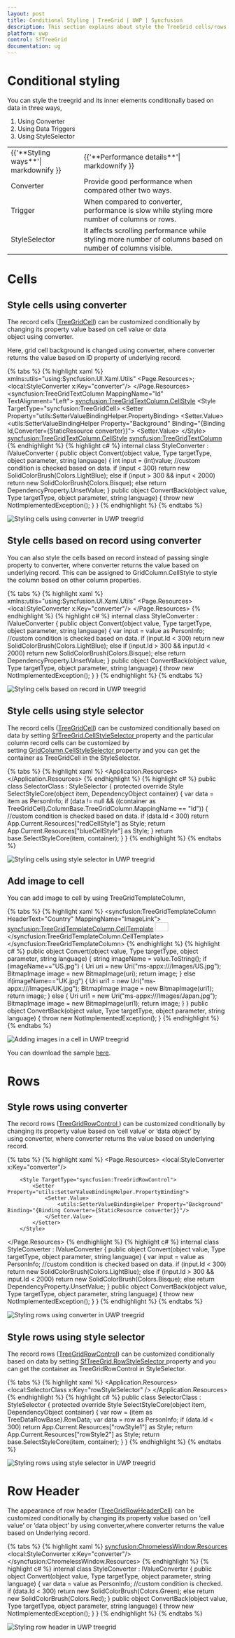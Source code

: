 ```yaml
---
layout: post
title: Conditional Styling | TreeGrid | UWP | Syncfusion
description: This section explains about style the TreeGrid cells/rows based on conditions.
platform: uwp
control: SfTreeGrid
documentation: ug
---
```

# Conditional styling

You can style the treegrid and its inner elements conditionally based on data in three ways,

1. Using Converter
2. Using Data Triggers
3. Using StyleSelector

<table>
<tr>
<td>
{{'**Styling ways**'| markdownify }}
</td>
<td>
{{'**Performance details**'| markdownify }}
</td>
</tr>
<tr>
<td>
Converter
</td>
<td>
Provide good performance when compared other two ways.
</td>
</tr>
<tr>
<td>
Trigger
</td>
<td>
When compared to converter, performance is slow while styling more number of columns or rows.
</td>
</tr>
<tr>
<td>
StyleSelector
</td>
<td>
It affects scrolling performance while styling more number of columns based on number of columns visible.
</td>
</tr>
</table>

# Cells

## Style cells using converter

The record cells ([TreeGridCell](https://help.syncfusion.com/cr/cref_files/uwp/Syncfusion.SfGrid.UWP~Syncfusion.UI.Xaml.TreeGrid.TreeGridCell.html)) can be customized conditionally by changing its property value based on cell value or data object using converter.

Here, grid cell background is changed using converter, where converter returns the value based on ID property of underlying record.


{% tabs %}
{% highlight xaml %}
xmlns:utils="using:Syncfusion.UI.Xaml.Utils"
<Page.Resources>;
   <local:StyleConverter x:Key="converter"/>
</Page.Resources>
<syncfusion:TreeGridTextColumn MappingName="Id" TextAlignment="Left">
         <syncfusion:TreeGridTextColumn.CellStyle>
                <Style TargetType="syncfusion:TreeGridCell>
                     <Setter Property="utils:SetterValueBindingHelper.PropertyBinding>
                          <Setter.Value>
                                    <utils:SetterValueBindingHelper Property="Background" Binding="{Binding Id,Converter={StaticResource converter}}">
                          <Setter.Value>
                      </Setter>
                </Style&gt;
        <syncfusion:TreeGridTextColumn.CellStyle>
<syncfusion:TreeGridTextColumn>
{% endhighlight %}
{% highlight c# %}
internal class StyleConverter : IValueConverter
{
    public object Convert(object value, Type targetType, object parameter, string language)
    {
        int input = (int)value;
        //custom condition is checked based on data.
        if (input < 300)
            return new SolidColorBrush(Colors.LightBlue);
        else if (input > 300 && input < 2000)
            return new SolidColorBrush(Colors.Bisque);
        else
            return DependencyProperty.UnsetValue;
    }
    public object ConvertBack(object value, Type targetType, object parameter, string language)
    {
        throw new NotImplementedException();
    }
}
{% endhighlight %}
{% endtabs %}

![Styling cells using converter in UWP treegrid](Conditional-Styling_images/Conditional-Styling_img1.jpeg)

## Style cells based on record using converter

You can also style the cells based on record instead of passing single property to converter, where converter returns the value based on underlying record. This can be assigned to GridColumn.CellStyle to style the column based on other column properties.

{% tabs %}
{% highlight xaml %}
xmlns:utils="using:Syncfusion.UI.Xaml.Utils"
<Page.Resources>
  <local:StyleConverter x:Key="converter"/>
    <Style TargetType="syncfusion:TreeGridCell">
        <Setter Property="utils:SetterValueBindingHelper.PropertyBinding">
            <Setter.Value>
                <utils:SetterValueBindingHelper Property="Background" Binding="{Binding Converter={StaticResource converter}}"/>
            </Setter.Value>
        </Setter>
   </Style>
</Page.Resources>
{% endhighlight %}
{% highlight c# %}
internal class StyleConverter : IValueConverter
    {
        public object Convert(object value, Type targetType, object parameter, string language)
        {
            var input = value as PersonInfo;
            //custom condition is checked based on data.
            if (input.Id < 300)
                return new SolidColorBrush(Colors.LightBlue);
            else if (input.Id > 300 && input.Id < 2000)
                return new SolidColorBrush(Colors.Bisque);
            else
                return DependencyProperty.UnsetValue;
        }
        public object ConvertBack(object value, Type targetType, object parameter, string language)
        {
            throw new NotImplementedException();
        }
   }
{% endhighlight %}
{% endtabs %}

![Styling cells based on record in UWP treegrid](Conditional-Styling_images/Conditional-Styling_img2.jpeg)

## Style cells using style selector

The record cells ([TreeGridCell](https://help.syncfusion.com/cr/cref_files/uwp/Syncfusion.SfGrid.UWP~Syncfusion.UI.Xaml.TreeGrid.TreeGridCell.html)) can be customized conditionally based on data by setting [SfTreeGrid.CellStyleSelector ](https://help.syncfusion.com/cr/cref_files/uwp/Syncfusion.SfGrid.UWP~Syncfusion.UI.Xaml.TreeGrid.SfTreeGrid~CellStyleSelectorProperty.html)property and the particular column record cells can be customized by setting [GridColumn.CellStyleSelector ](https://help.syncfusion.com/cr/cref_files/uwp/Syncfusion.SfGrid.UWP~Syncfusion.UI.Xaml.TreeGrid.SfTreeGrid~CellStyleSelectorProperty.html)property and you can get the container as TreeGridCell in the StyleSelector.

{% tabs %}
{% highlight xaml %}
<Application.Resources>
       <Style x:Key="redCellStyle" TargetType="syncfusion:TreeGridCell">
            <Setter Property="Foreground" Value="Red" />
        </Style>
        <Style x:Key="blueCellStyle" TargetType="syncfusion:TreeGridCell">
            <Setter Property="Foreground" Value="DarkBlue" />
        </Style>
</Application.Resources>
{% endhighlight %}
{% highlight c# %}
public class SelectorClass : StyleSelector
{
    protected override Style SelectStyleCore(object item, DependencyObject container)
    {
        var data = item as PersonInfo;
        if (data != null && ((container as TreeGridCell).ColumnBase.TreeGridColumn.MappingName == "Id"))
        {
            //custom condition is checked based on data.
            if (data.Id < 300)
                return App.Current.Resources["redCellStyle"] as Style;
            return App.Current.Resources["blueCellStyle"] as Style;
        }
        return base.SelectStyleCore(item, container);
    }
}
{% endhighlight %}
{% endtabs %}

![Styling cells using style selector in UWP treegrid](Conditional-Styling_images/Conditional-Styling_img3.jpeg)

## Add image to cell

You can add image to cell by using TreeGridTemplateColumn,

{% tabs %}
{% highlight xaml %}
<syncfusion:TreeGridTemplateColumn HeaderText="Country" MappingName="ImageLink">
       <syncfusion:TreeGridTemplateColumn.CellTemplate>
            <DataTemplate>
                   <Grid>
                      <Image Width="30"
                             Height="20"
                             Source="{Binding ImageLink,
                                                        Converter={StaticResource converter}}" />
                   </Grid>
           </DataTemplate>
     </syncfusion:TreeGridTemplateColumn.CellTemplate>
 </syncfusion:TreeGridTemplateColumn>
{% endhighlight %}
{% highlight c# %}
public object Convert(object value, Type targetType, object parameter, string language)
{
    string imageName = value.ToString();
    if (imageName=="US.jpg")
    {
        Uri uri = new Uri("ms-appx:///Images/US.jpg");
        BitmapImage image = new BitmapImage(uri);
        return image;
    }
    else if(imageName=="UK.jpg")
    {
        Uri uri1 = new Uri("ms-appx:///Images/UK.jpg");
        BitmapImage image = new BitmapImage(uri1);
        return image;
    }
    else
    {
        Uri uri1 = new Uri("ms-appx:///Images/Japan.jpg");
        BitmapImage image = new BitmapImage(uri1);
        return image;
    }
}
public object ConvertBack(object value, Type targetType, object parameter, string language)
{
    throw new NotImplementedException();
}
{% endhighlight %}
{% endtabs %}

![Adding images in a cell in UWP treegrid](Conditional-Styling_images/Conditional-Styling_img4.jpeg)

You can download the sample [here](https://github.com/SyncfusionExamples/how-to-load-images-in-a-cell-in-wpf-and-uwp-treegrid/tree/master/UWP).

# Rows

## Style rows using converter

The record rows ([TreeGridRowControl ](https://help.syncfusion.com/cr/cref_files/uwp/Syncfusion.SfGrid.UWP~Syncfusion.UI.Xaml.TreeGrid.TreeGridRowControl.html)) can be customized conditionally by changing its property value based on ‘cell value’ or ‘data object’ by using converter, where converter returns the value based on underlying record.

{% tabs %}
{% highlight xaml %}
<Page.Resources>
        <local:StyleConverter x:Key="converter"/>

        <Style TargetType="syncfusion:TreeGridRowControl">
            <Setter Property="utils:SetterValueBindingHelper.PropertyBinding">
                <Setter.Value>
                    <utils:SetterValueBindingHelper Property="Background" Binding="{Binding Converter={StaticResource converter}}"/>
                </Setter.Value>
            </Setter>
        </Style>
</Page.Resources>
{% endhighlight %}
{% highlight c# %}
internal class StyleConverter : IValueConverter
{
    public object Convert(object value, Type targetType, object parameter, string language)
    {
        var input = value as PersonInfo;
        //custom condition is checked based on data.
        if (input.Id < 300)
            return new SolidColorBrush(Colors.LightBlue);
        else if (input.Id > 300 && input.Id < 2000)
            return new SolidColorBrush(Colors.Bisque);
        else
            return DependencyProperty.UnsetValue;
    }
    public object ConvertBack(object value, Type targetType, object parameter, string language)
    {
        throw new NotImplementedException();
    }
}
{% endhighlight %}
{% endtabs %}

![Styling rows using converter in UWP treegrid](Conditional-Styling_images/Conditional-Styling_img5.jpeg)

## Style rows using style selector

The record rows ([TreeGridRowControl](https://help.syncfusion.com/cr/cref_files/uwp/Syncfusion.SfGrid.UWP~Syncfusion.UI.Xaml.TreeGrid.TreeGridRowControl.html)) can be customized conditionally based on data by setting [SfTreeGrid.RowStyleSelector ](https://help.syncfusion.com/cr/cref_files/uwp/Syncfusion.SfGrid.UWP~Syncfusion.UI.Xaml.TreeGrid.SfTreeGrid~RowStyleSelectorProperty.html)property and you can get the container as TreeGridRowControl in StyleSelector.

{% tabs %}
{% highlight xaml %}
<Application.Resources>
        <local:SelectorClass x:Key="rowStyleSelector" />
        <Style x:Key="rowStyle1" TargetType="syncfusion:TreeGridRowControl">
            <Setter Property="Background" Value="Red" />
        </Style>
        <Style x:Key="rowStyle2" TargetType="syncfusion:TreeGridRowControl">
            <Setter Property="Background" Value="DarkBlue" />
        </Style>
</Application.Resources>
{% endhighlight %}
{% highlight c# %}
public class SelectorClass : StyleSelector
{
    protected override Style SelectStyleCore(object item, DependencyObject container)
    {
        var row = (item as TreeDataRowBase).RowData;
        var data = row as PersonInfo;
        if (data.Id < 300)
            return App.Current.Resources["rowStyle1"] as Style;
        return App.Current.Resources["rowStyle2"] as Style;
        return base.SelectStyleCore(item, container);
    }
}
{% endhighlight %}
{% endtabs %}

![Styling rows using style selector in UWP treegrid](Conditional-Styling_images/Conditional-Styling_img6.jpeg)

# Row Header

The appearance of row header ([TreeGridRowHeaderCell](https://help.syncfusion.com/cr/cref_files/uwp/Syncfusion.SfGrid.UWP~Syncfusion.UI.Xaml.TreeGrid.TreeGridHeaderCell.html)) can be customized conditionally by changing its property value based on ‘cell value’ or ‘data object’ by using converter,where converter returns the value based on Underlying record.

{% tabs %}
{% highlight xaml %}
<syncfusion:ChromelessWindow.Resources>
        <local:StyleConverter x:Key="converter"/>
        <Style TargetType="syncfusion:TreeGridRowHeaderCell">
            <Setter Property="Background" Value="{Binding Converter={StaticResource converter}}" />
        </Style>
</syncfusion:ChromelessWindow.Resources>
{% endhighlight %}
{% highlight c# %}
internal class StyleConverter : IValueConverter
{
    public object Convert(object value, Type targetType, object parameter, string language)
    {
        var data = value as PersonInfo;
        //custom condition is checked.
        if (data.Id < 300)
            return new SolidColorBrush(Colors.Green);
        else
            return new SolidColorBrush(Colors.Red);
    }
    public object ConvertBack(object value, Type targetType, object parameter, string language)
    {
        throw new NotImplementedException();
    }
}
{% endhighlight %}
{% endtabs %}

![Styling row header in UWP treegrid](Conditional-Styling_images/Conditional-Styling_img7.jpeg)

